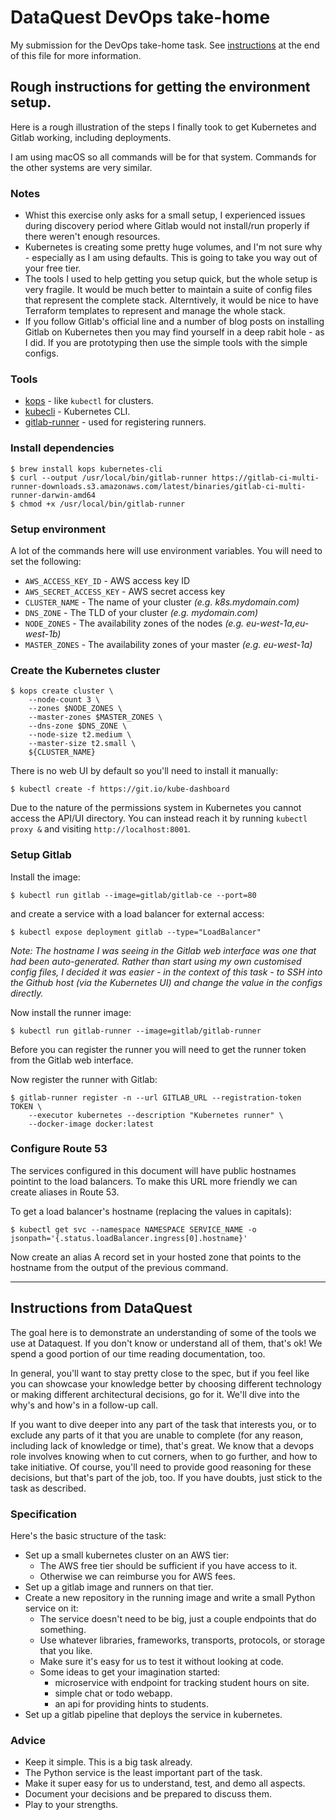 # DataQuest DevOps take-home

My submission for the DevOps take-home task.
See [instructions](#instructions) at the end of this file for more
information.

## Rough instructions for getting the environment setup.

Here is a rough illustration of the steps I finally took to get Kubernetes
and Gitlab working, including deployments.

I am using macOS so all commands will be for that system. Commands
for the other systems are very similar.

### Notes

- Whist this exercise only asks for a small setup, I experienced issues during
  discovery period where Gitlab would not install/run properly if there weren't
  enough resources.
- Kubernetes is creating some pretty huge volumes, and I'm not sure why -
  especially as I am using defaults. This is going to take you way out of
  your free tier.
- The tools I used to help getting you setup quick, but the whole setup is
  very fragile. It would be much better to maintain a suite of config files
  that represent the complete stack. Alterntively, it would be nice to have
  Terraform templates to represent and manage the whole stack.
- If you follow Gitlab's official line and a number of blog posts on installing
  Gitlab on Kubernetes then you may find yourself in a deep rabit hole - as I
  did. If you are prototyping then use the simple tools with the simple configs.

### Tools

- [kops](https://github.com/kubernetes/kops) - like `kubectl` for clusters.
- [kubecli](https://kubernetes.io/docs/user-guide/kubectl-overview/) - Kubernetes CLI.
- [gitlab-runner](https://docs.gitlab.com/runner/) - used for registering runners.

### Install dependencies

```
$ brew install kops kubernetes-cli
$ curl --output /usr/local/bin/gitlab-runner https://gitlab-ci-multi-runner-downloads.s3.amazonaws.com/latest/binaries/gitlab-ci-multi-runner-darwin-amd64
$ chmod +x /usr/local/bin/gitlab-runner
```

### Setup environment

A lot of the commands here will use environment variables. You will need to
set the following:

- `AWS_ACCESS_KEY_ID` - AWS access key ID
- `AWS_SECRET_ACCESS_KEY` - AWS secret access key
- `CLUSTER_NAME` - The name of your cluster _(e.g. k8s.mydomain.com)_
- `DNS_ZONE` - The TLD of your cluster _(e.g. mydomain.com)_
- `NODE_ZONES` - The availability zones of the nodes _(e.g. eu-west-1a,eu-west-1b)_
- `MASTER_ZONES` - The availability zones of your master _(e.g. eu-west-1a)_

### Create the Kubernetes cluster

```
$ kops create cluster \
    --node-count 3 \
    --zones $NODE_ZONES \
    --master-zones $MASTER_ZONES \
    --dns-zone $DNS_ZONE \
    --node-size t2.medium \
    --master-size t2.small \
    ${CLUSTER_NAME}
```

There is no web UI by default so you'll need to install it manually:

```
$ kubectl create -f https://git.io/kube-dashboard
```

Due to the nature of the permissions system in Kubernetes you cannot access
the API/UI directory. You can instead reach it by running `kubectl proxy &`
and visiting `http://localhost:8001`.

### Setup Gitlab

Install the image:

```
$ kubectl run gitlab --image=gitlab/gitlab-ce --port=80
```

and create a service with a load balancer for external access:

```
$ kubectl expose deployment gitlab --type="LoadBalancer"
```

_Note: The hostname I was seeing in the Gitlab web interface was one that
had been auto-generated. Rather than start using my own customised config
files, I decided it was easier - in the context of this task - to SSH into
the Github host (via the Kubernetes UI) and change the value in the configs
directly._

Now install the runner image:

```
$ kubectl run gitlab-runner --image=gitlab/gitlab-runner
```

Before you can register the runner you will need to get the runner token
from the Gitlab web interface.

Now register the runner with Gitlab:

```
$ gitlab-runner register -n --url GITLAB_URL --registration-token TOKEN \
    --executor kubernetes --description "Kubernetes runner" \
    --docker-image docker:latest
```

### Configure Route 53

The services configured in this document will have public hostnames pointint to the
load balancers. To make this URL more friendly we can create aliases in Route 53.

To get a load balancer's hostname (replacing the values in capitals):

```
$ kubectl get svc --namespace NAMESPACE SERVICE_NAME -o jsonpath='{.status.loadBalancer.ingress[0].hostname}'
```

Now create an alias A record set in your hosted zone that points to the hostname
from the output of the previous command.

---

## <a name="instructions"></a>Instructions from DataQuest

The goal here is to demonstrate an understanding of some of the tools we use at Dataquest. If you don't know or understand all of them, that's ok! We spend a good portion of our time reading documentation, too.

In general, you'll want to stay pretty close to the spec, but if you feel like you can showcase your knowledge better by choosing different technology or making different architectural decisions, go for it. We'll dive into the why's and how's in a follow-up call.

If you want to dive deeper into any part of the task that interests you, or to exclude any parts of it that you are unable to complete (for any reason, including lack of knowledge or time), that's great. We know that a devops role involves knowing when to cut corners, when to go further, and how to take initiative. Of course, you'll need to provide good reasoning for these decisions, but that's part of the job, too. If you have doubts, just stick to the task as described.

### Specification

Here's the basic structure of the task:

 *  Set up a small kubernetes cluster on an AWS tier:
     *  The AWS free tier should be sufficient if you have access to it.
     *  Otherwise we can reimburse you for AWS fees.
 *  Set up a gitlab image and runners on that tier.
 *  Create a new repository in the running image and write a small Python service on it:
     *  The service doesn't need to be big, just a couple endpoints that do something.
     *  Use whatever libraries, frameworks, transports, protocols, or storage that you like.
     *  Make sure it's easy for us to test it without looking at code.
     *  Some ideas to get your imagination started:
         *  microservice with endpoint for tracking student hours on site.
         *  simple chat or todo webapp.
         *  an api for providing hints to students.
 *  Set up a gitlab pipeline that deploys the service in kubernetes.

### Advice

 *  Keep it simple. This is a big task already.
 *  The Python service is the least important part of the task.
 *  Make it super easy for us to understand, test, and demo all aspects.
 *  Document your decisions and be prepared to discuss them.
 *  Play to your strengths.
